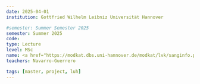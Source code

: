 ```yaml
---
date: 2025-04-01
institution: Gottfried Wilhelm Leibniz Universität Hannover

#semester: Summer Semester 2025
semester: Summer 2025
code: 
type: Lecture
level: MSc
name: <a href="https://modkat.dbs.uni-hannover.de/modkat/lvk/sanginfo.php?sid=47016&peid=5518&fachid=4368&kid=501&sgid=115" title="Details" target="_blank">Research Methods for Autonomous and Intelligent Systems</a>
teachers: Navarro-Guerrero 

tags: [master, project, luh]
---
```

